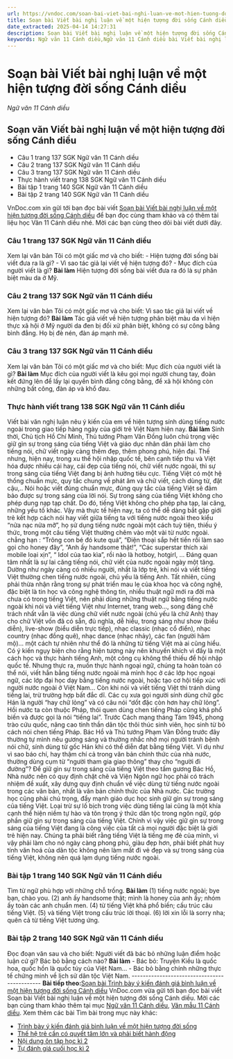 ```yaml
---
url: https://vndoc.com/soan-bai-viet-bai-nghi-luan-ve-mot-hien-tuong-doi-song-canh-dieu-307542
title: Soạn bài Viết bài nghị luận về một hiện tượng đời sống Cánh diều - Ngữ văn 11 Cánh diều - VnDoc.com
date_extracted: 2025-04-14 14:27:31
description: Soạn bài Viết bài nghị luận về một hiện tượng đời sống Cánh diều được VnDoc.com sưu tầm và xin gửi tới bạn đọc cùng tham khảo để có thêm tài liệu soạn văn 11 Cánh diều nhé.
keywords: Ngữ văn 11 Cánh diều,Ngữ văn 11 Cánh diều bài Viết bài nghị luận về một hiện tượng đời sống,Soạn văn 11 Cánh diều,văn 11 Cánh diều,soạn văn 11,soạn bài 11 cánh diều,ngữ văn 11 cd,Soạn bài Viết bài nghị luận về một hiện tượng đời sống Cánh diều,Soạn bài Viết bài nghị luận về một hiện tượng đời sống,Soạn văn Viết bài nghị luận về một hiện tượng đời sống,Viết bài nghị luận về một hiện tượng đời sống
---
```


# Soạn bài Viết bài nghị luận về một hiện tượng đời sống Cánh diều
 _Ngữ văn 11 Cánh diều_
## Soạn văn Viết bài nghị luận về một hiện tượng đời sống Cánh diều
  * Câu 1 trang 137 SGK Ngữ văn 11 Cánh diều
  * Câu 2 trang 137 SGK Ngữ văn 11 Cánh diều
  * Câu 3 trang 137 SGK Ngữ văn 11 Cánh diều
  * Thực hành viết trang 138 SGK Ngữ văn 11 Cánh diều
  * Bài tập 1 trang 140 SGK Ngữ văn 11 Cánh diều
  * Bài tập 2 trang 140 SGK Ngữ văn 11 Cánh diều

VnDoc.com xin gửi tới bạn đọc bài viết [Soạn bài Viết bài nghị luận về một hiện tượng đời sống Cánh diều](<https://vndoc.com/soan-bai-viet-bai-nghi-luan-ve-mot-hien-tuong-doi-song-canh-dieu-307542>) để bạn đọc cùng tham khảo và có thêm tài liệu học Văn 11 Cánh diều nhé. Mời các bạn cùng theo dõi bài viết dưới đây.
### Câu 1 trang 137 SGK Ngữ văn 11 Cánh diều
Xem lại văn bản Tôi có một giấc mơ và cho biết:
\- Hiện tượng đời sống bài viết đưa ra là gì?
\- Vì sao tác giả lại viết về hiện tượng đó?
\- Mục đích của người viết là gì?
**Bài làm**
Hiện tượng đời sống bài viết đưa ra đó là sự phân biệt màu da ở Mỹ.
### Câu 2 trang 137 SGK Ngữ văn 11 Cánh diều
Xem lại văn bản Tôi có một giấc mơ và cho biết: Vì sao tác giả lại viết về hiện tượng đó?
**Bài làm**
Tác giả viết về hiện tượng phân biệt màu da vì hiện thực xã hội ở Mỹ người da đen bị đối xử phân biệt, không có sự công bằng bình đẳng. Họ bị đè nén, đàn áp mạnh mẽ.
### Câu 3 trang 137 SGK Ngữ văn 11 Cánh diều
Xem lại văn bản Tôi có một giấc mơ và cho biết: Mục đích của người viết là gì?
**Bài làm**
Mục đích của người viết là kêu gọi mọi người chung tay, đoàn kết đứng lên để lấy lại quyền bình đẳng công bằng, để xã hội không còn những bất công, đàn áp và khổ đau.
### Thực hành viết trang 138 SGK Ngữ văn 11 Cánh diều
Viết bài văn nghị luận nêu ý kiến của em về hiện tượng sính dùng tiếng nước ngoài trong giao tiếp hàng ngày của giới trẻ Việt Nam hiện nay.
**Bài làm**
Sinh thời, Chủ tịch Hồ Chí Minh, Thủ tướng Phạm Văn Đồng luôn chú trọng việc giữ gìn sự trong sáng của tiếng Việt và giáo dục nhân dân phải làm cho tiếng nói, chữ viết ngày càng thêm đẹp, thêm phong phú, hiện đại. Thế nhưng, hiện nay, trong xu thế hội nhập quốc tế, bên cạnh tiếp thu và Việt hóa được nhiều cái hay, cái đẹp của tiếng nói, chữ viết nước ngoài, thì sự trong sáng của tiếng Việt đang bị ảnh hưởng tiêu cực.
Tiếng Việt có một hệ thống chuẩn mực, quy tắc chung về phát âm và chữ viết, cách dùng từ, đặt cậu,.. Nói hoặc viết đúng chuẩn mực, đúng quy tắc của tiếng Việt sẽ đảm bảo được sự trong sáng của lời nói. Sự trong sáng của tiếng Việt không cho phép dung nạp tạp chất. Do đó, tiếng Việt không cho phép pha tạp, lai căng, những yếu tố khác. Vậy mà thực tế hiện nay, ta có thể dễ dàng bắt gặp giới trẻ kết hợp cách nói hay viết giữa tiếng ta với tiếng nước ngoài theo kiểu “nửa nạc nửa mỡ”, họ sử dụng tiếng nước ngoài một cách tuỳ tiện, thiếu ý thức, trong một câu tiếng Việt thường chêm vào một vài từ nước ngoài. chẳng hạn : “Trông con bé đó kute quá”, “Điện thoại sắp hết tiền rồi làm sao gọi cho honey đây”, “Anh ấy handsome thật\!”, “Các superstar thích xài mobile loại xịn”, “ Idol của tao kìa”, rồi nào là hotboy, hotgirl, …
Đáng quan tâm nhất là sự lai căng tiếng nói, chữ viết của nước ngoài ngày một tăng. Dường như ngày càng có nhiều người, nhất là lớp trẻ, khi nói và viết tiếng Việt thường chen tiếng nước ngoài, chủ yếu là tiếng Anh. Tất nhiên, cũng phải thừa nhận rằng trong sự phát triển mau lẹ của khoa học và công nghệ, đặc biệt là tin học và công nghệ thông tin, nhiều thuật ngữ mới ra đời mà chưa có trong tiếng Việt, nên phải dùng những thuật ngữ bằng tiếng nước ngoài khi nói và viết tiếng Việt như Internet, trang web…, song đáng chê trách nhất vẫn là việc dùng chữ viết nước ngoài \(chủ yếu là chữ Anh\) thay cho chữ Việt vốn đã có sẵn, đủ nghĩa, dễ hiểu, trong sáng như show \(biểu diễn\), live-show \(biểu diễn trực tiếp\), nhạc classic \(nhạc cổ điển\), nhạc country \(nhạc đồng quê\), nhạc dance \(nhạc nhảy\), các fan \(người hâm mộ\)… một cách tự nhiên như thể đó là những từ tiếng Việt mà ai cũng hiểu.
Có ý kiến ngụy biện cho rằng hiện tượng này nên khuyến khích vì đấy là một cách học và thực hành tiếng Anh, một công cụ không thể thiếu để hội nhập quốc tế. Nhưng thực ra, muốn thực hành ngoại ngữ, chúng ta hoàn toàn có thể nói, viết hẳn bằng tiếng nước ngoài mà mình học ở các lớp học ngoại ngữ, các lớp đại học dạy bằng tiếng nước ngoài, hoặc tạo cơ hội tiếp xúc với người nước ngoài ở Việt Nam… Còn khi nói và viết tiếng Việt thì tránh dùng tiếng lai, trừ trường hợp bất đắc dĩ. Các cụ xưa gọi người sính dùng chữ gốc Hán là người “hay chữ lỏng” và có câu nói “dốt đặc còn hơn hay chữ lỏng”.
Hồi nước ta còn thuộc Pháp, thói quen dùng chen tiếng Pháp cũng khá phổ biến và được gọi là nói “tiếng lai”. Trước Cách mạng tháng Tám 1945, phong trào cứu quốc, nâng cao tinh thần dân tộc thôi thúc sinh viên, học sinh từ bỏ cách nói chen tiếng Pháp. Bác Hồ và Thủ tướng Phạm Văn Đồng trước đây thường tự mình nêu gương sáng và thường nhắc nhở mọi người tránh bệnh nói chữ, sính dùng từ gốc Hán khi có thể diễn đạt bằng tiếng Việt. Ví dụ như vì sao báo chí, hay thậm chí cả trong văn bản chính thức của nhà nước, thường dùng cụm từ “người tham gia giao thông” thay cho “người đi đường”?
Để giữ gìn sự trong sáng của tiếng Việt theo tấm gương Bác Hồ, Nhà nước nên có quy định chặt chẽ và Viện Ngôn ngữ học phải có trách nhiệm đề xuất, xây dựng quy định chuẩn về việc dùng từ tiếng nước ngoài trong các văn bản, nhất là văn bản chính thức của Nhà nước. Các trường học cũng phải chú trọng, đẩy mạnh giáo dục học sinh giữ gìn sự trong sáng của tiếng Việt. Loại trừ sự lố bịch trong việc dùng tiếng lai cũng là một khía cạnh thể hiện niềm tự hào và tôn trọng ý thức dân tộc trong ngôn ngữ, góp phần giữ gìn sự trong sáng của tiếng Việt.
Chính vì vậy việc giữ gìn sự trong sáng của tiếng Việt đang là công việc của tất cả mọi người đặc biệt là giới trẻ hiện nay. Chúng ta phải biết rằng tiếng Việt là tiếng mẹ đẻ của mình, vì vậy phải làm cho nó ngày càng phong phú, giàu đẹp hơn, phải biết phát huy tính văn hoá của dân tộc không nên làm mất đi vẻ đẹp và sự trong sáng của tiếng Việt, không nên quá lạm dụng tiếng nước ngoài.
### Bài tập 1 trang 140 SGK Ngữ văn 11 Cánh diều
Tìm từ ngữ phù hợp với những chỗ trống.
**Bài làm**
\(1\) tiếng nước ngoài; bye bạn, chào you.
\(2\) anh ấy handsome thật; mình là honey của anh ấy; nhóm ấy toàn các anh chuẩn men.
\(4\) từ tiếng Việt khá phổ biến; cấu trúc câu tiếng Việt.
\(5\) và tiếng Việt trong cấu trúc lời thoại.
\(6\) lời xin lỗi là sorry nha; quên cả từ tiếng Việt tương ứng.
### Bài tập 2 trang 140 SGK Ngữ văn 11 Cánh diều
Đọc đoạn văn sau và cho biết: Người viết đã bác bỏ những luận điểm hoặc luận cứ gì? Bác bỏ bằng cách nào?
**Bài làm**
\- Bác bỏ: Truyện Kiều là quốc hoa, quốc hồn là quốc túy của Việt Nam…
\- Bác bỏ bằng chính những thực tế chứng minh về lịch sử dân tộc Việt Nam.
\---------------------------------------------
**Bài tiếp theo:**[Soạn bài Trình bày ý kiến đánh giá bình luận về một hiện tượng đời sống Cánh diều](<https://vndoc.com/soan-bai-trinh-bay-y-kien-danh-gia-binh-luan-ve-mot-hien-tuong-doi-song-canh-dieu-307545>)
VnDoc.com vừa gửi tới bạn đọc bài viết Soạn bài Viết bài nghị luận về một hiện tượng đời sống Cánh diều. Mời các bạn cùng tham khảo thêm tại mục [Ngữ văn 11 Cánh diều](<https://vndoc.com/ngu-van-11-canh-dieu>), [Văn mẫu 11 Cánh diều](<https://vndoc.com/van-mau-lop-11-canh-dieu>).
Xem thêm các bài Tìm bài trong mục này khác:
  * [Trình bày ý kiến đánh giá bình luận về một hiện tượng đời sống](</soan-bai-trinh-bay-y-kien-danh-gia-binh-luan-ve-mot-hien-tuong-doi-song-canh-dieu-307545>)
  * [Thế hệ trẻ cần có quyết tâm lớn và phải biết hành động](</soan-bai-the-he-tre-can-co-quyet-tam-lon-va-phai-biet-hanh-dong-canh-dieu-307547>)
  * [Nội dung ôn tập học kì 2](</soan-bai-noi-dung-on-tap-hoc-ki-2-canh-dieu-307550>)
  * [Tự đánh giá cuối học kì 2](</soan-bai-tu-danh-gia-cuoi-hoc-ki-2-canh-dieu-307553>)

